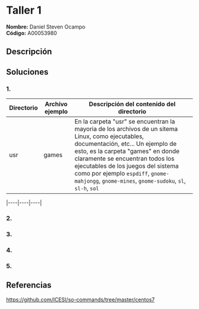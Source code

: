 # Taller 1

**Nombre:** Daniel Steven Ocampo  
**Código:** A00053980  

## Descripción 

## Soluciones

### 1.  

| Directorio   | Archivo ejemplo | Descripción del contenido del directorio  |
|------|------|------|
| usr | games| En la carpeta "usr" se encuentran la mayoria de los archivos de un sitema Linux, como ejecutables, documentación, etc... Un ejemplo de esto, es la carpeta "games" en donde claramente se encuentran todos los ejecutables de los juegos del sistema como por ejemplo ```espdiff```, ```gnome-mahjongg```, ```gnome-mines```, ```gnome-sudoku```,   ```sl```, ```sl-h```, ```sol```


|----|----|----| 


### 2.  
### 3.  
### 4.  
### 5.  

## Referencias

https://github.com/ICESI/so-commands/tree/master/centos7
